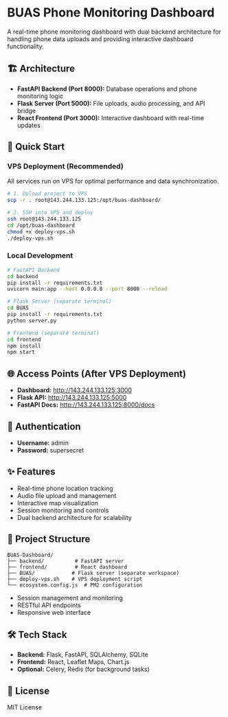 # BUAS Phone Monitoring Dashboard

A real-time phone monitoring dashboard with dual backend architecture for handling phone data uploads and providing interactive dashboard functionality.

## 🏗️ Architecture

- **FastAPI Backend (Port 8000):** Database operations and phone monitoring logic
- **Flask Server (Port 5000):** File uploads, audio processing, and API bridge  
- **React Frontend (Port 3000):** Interactive dashboard with real-time updates

## 🚀 Quick Start

### VPS Deployment (Recommended)
All services run on VPS for optimal performance and data synchronization.

```bash
# 1. Upload project to VPS
scp -r . root@143.244.133.125:/opt/buas-dashboard/

# 2. SSH into VPS and deploy
ssh root@143.244.133.125
cd /opt/buas-dashboard
chmod +x deploy-vps.sh
./deploy-vps.sh
```

### Local Development
```bash
# FastAPI Backend
cd backend
pip install -r requirements.txt
uvicorn main:app --host 0.0.0.0 --port 8000 --reload

# Flask Server (separate terminal)
cd BUAS
pip install -r requirements.txt  
python server.py

# Frontend (separate terminal)
cd frontend
npm install
npm start
```

## 🌐 Access Points (After VPS Deployment)

- **Dashboard:** http://143.244.133.125:3000
- **Flask API:** http://143.244.133.125:5000
- **FastAPI Docs:** http://143.244.133.125:8000/docs

## 🔐 Authentication

- **Username:** admin
- **Password:** supersecret

## ✨ Features

- Real-time phone location tracking
- Audio file upload and management
- Interactive map visualization
- Session monitoring and controls
- Dual backend architecture for scalability

## 📁 Project Structure

```
BUAS-Dashboard/
├── backend/          # FastAPI server
├── frontend/         # React dashboard
├── BUAS/            # Flask server (separate workspace)
├── deploy-vps.sh    # VPS deployment script
└── ecosystem.config.js  # PM2 configuration
```
- Session management and monitoring
- RESTful API endpoints
- Responsive web interface

## 🛠️ Tech Stack

- **Backend:** Flask, FastAPI, SQLAlchemy, SQLite
- **Frontend:** React, Leaflet Maps, Chart.js
- **Optional:** Celery, Redis (for background tasks)

## 📄 License

MIT License
